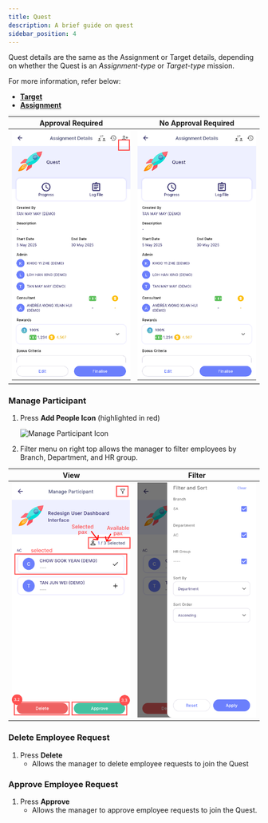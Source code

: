```yaml
---
title: Quest
description: A brief guide on quest
sidebar_position: 4
---
```


Quest details are the same as the Assignment or Target details, depending on whether the Quest is an *Assignment-type* or *Target-type* mission.

For more information, refer below:

- [**Target**](target.md)
- [**Assignment**](assignment.md)

| Approval Required                                                         | No Approval Required                                           |
|---------------------------------------------------------------------------|----------------------------------------------------------------|
| ![Quest Required Approve](../../../../../static/img/integration/vision/task/questRequiredApprove.png) | ![Quest Join Direct](../../../../../static/img/integration/vision/task/questJoinDirect.png)|

### Manage Participant

1. Press **Add People Icon** (highlighted in red)

    ![Manage Participant Icon](../../../../../static/img/integration/vision/task/manageParticipantIcon.png)

2. Filter menu on right top allows the manager to filter employees by Branch, Department, and HR group.

| View                                                                      | Filter                                                 |
|---------------------------------------------------------------------------|--------------------------------------------------------|
| ![Manage Participant](../../../../../static/img/integration/vision/task/manageParticipant.png)        | ![Filter Employee](../../../../../static/img/integration/vision/task/filterEmp.png)|

### Delete Employee Request

1. Press **Delete**
    - Allows the manager to delete employee requests to join the Quest

### Approve Employee Request

1. Press **Approve**
    - Allows the manager to approve employee requests to join the Quest.
